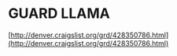 <!--
id: 14590854
link: http://tumblr.atmos.org/post/14590854/guard-llama
slug: guard-llama
date: Sun Oct 07 2007 11:13:59 GMT-0700 (PDT)
publish: 2007-10-07
tags: 
title: GUARD LLAMA
-->


GUARD LLAMA
===========

[http://denver.craigslist.org/grd/428350786.html](http://denver.craigslist.org/grd/428350786.html)

